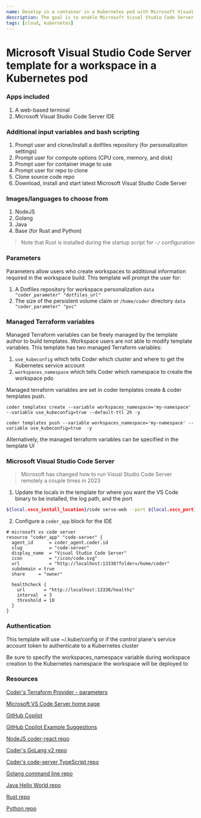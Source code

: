```yaml
---
name: Develop in a container in a Kubernetes pod with Microsoft Visual Studio Code Server
description: The goal is to enable Microsoft Visual Studio Code Server (VS Code in a browser) 
tags: [cloud, kubernetes]
---
```


# Microsoft Visual Studio Code Server template for a workspace in a Kubernetes pod

### Apps included
1. A web-based terminal
1. Microsoft Visual Studio Code Server IDE

### Additional input variables and bash scripting
1. Prompt user and clone/install a dotfiles repository (for personalization settings)
1. Prompt user for compute options (CPU core, memory, and disk)
1. Prompt user for container image to use
1. Prompt user for repo to clone
1. Clone source code repo
1. Download, install and start latest Microsoft Visual Studio Code Server

### Images/languages to choose from
1. NodeJS
1. Golang
1. Java
1. Base (for Rust and Python)

> Note that Rust is installed during the startup script for `~/` configuration
   
### Parameters
Parameters allow users who create workspaces to additional information required in the workspace build. This template will prompt the user for:
1. A Dotfiles repository for workspace personalization `data "coder_parameter" "dotfiles_url"`
2. The size of the persistent volume claim or `/home/coder` directory `data "coder_parameter" "pvc"`

### Managed Terraform variables
Managed Terraform variables can be freely managed by the template author to build templates. Workspace users are not able to modify template variables. This template has two managed Terraform variables:
1. `use_kubeconfig` which tells Coder which cluster and where to get the Kubernetes service account
2. `workspaces_namespace` which tells Coder which namespace to create the workspace pdo

Managed terraform variables are set in coder templates create & coder templates push.

`coder templates create --variable workspaces_namespace='my-namespace' --variable use_kubeconfig=true --default-ttl 2h -y`

`coder templates push --variable workspaces_namespace='my-namespace' --variable use_kubeconfig=true  -y`

Alternatively, the managed terraform variables can be specified in the template UI

### Microsoft Visual Studio Code Server

> Microsoft has changed how to run Visual Studio Code Server remotely a couple times in 2023

1. Update the locals in the template for where you want the VS Code binary to be installed, the log path, and the port

```sh
${local.vscs_install_location}/code serve-web --port ${local.vscs_port} --without-connection-token --accept-server-license-terms --extensions-dir /home/coder/.vscode-server/extensions --log debug >${local.vscs_log_path} 2>&1 
```

2. Configure a `coder_app` block for the IDE

```hcl
# microsoft vs code server
resource "coder_app" "code-server" {
  agent_id      = coder_agent.coder.id
  slug          = "code-server"  
  display_name  = "Visual Studio Code Server"
  icon          = "/icon/code.svg"
  url           = "http://localhost:13338?folder=/home/coder"
  subdomain = true
  share     = "owner"

  healthcheck {
    url       = "http://localhost:13338/healthz"
    interval  = 3
    threshold = 10
  }  
}
```

### Authentication

This template will use ~/.kube/config or if the control plane's service account token to authenticate to a Kubernetes cluster

Be sure to specify the workspaces_namespace variable during workspace creation to the Kubernetes namespace the workspace will be deployed to

### Resources
[Coder's Terraform Provider - parameters](https://registry.terraform.io/providers/coder/coder/latest/docs/data-sources/parameter)

[Microsoft VS Code Server home page](https://code.visualstudio.com/docs/remote/vscode-server)

[GitHub Copilot](https://github.com/features/copilot)

[GitHub Copilot Example Suggestions](https://docs.github.com/en/copilot/getting-started-with-github-copilot?tool=vscode)

[NodeJS coder-react repo](https://github.com/mark-theshark/coder-react)

[Coder's GoLang v2 repo](https://github.com/coder/coder)

[Coder's code-server TypeScript repo](https://github.com/coder/code-server)

[Golang command line repo](https://github.com/sharkymark/commissions)

[Java Hello World repo](https://github.com/sharkymark/java_helloworld)

[Rust repo](https://github.com/sharkymark/rust-hw)

[Python repo](https://github.com/sharkymark/python_commissions)

